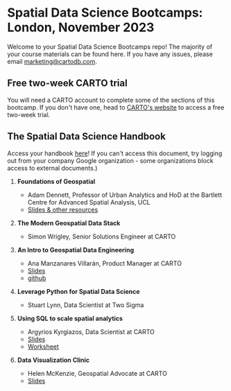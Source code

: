 # Spatial Data Science Bootcamps: London, November 2023

Welcome to your Spatial Data Science Bootcamps repo! The majority of your course materials can be found here. If you have any issues, please email [marketing@cartodb.com](mailto:marketing@cartodb.com).

## Free two-week CARTO trial

You will need a CARTO account to complete some of the sections of this bootcamp. If you don't have one, head to [CARTO's website](https://carto.com/signin/) to access a free two-week trial.

## The Spatial Data Science Handbook

Access your handbook [here](https://docs.google.com/presentation/d/1b6u3-bE8-XGyh1dse-0knGEvKk8FqlRXL2Iw1ZrqOg4/edit?usp=sharing)! If you can't access this document, try logging out from your company Google organization - some organizations block access to external documents.)

1. **Foundations of Geospatial**
   - Adam Dennett, Professor of Urban Analytics and HoD at the Bartlett Centre for Advanced Spatial Analysis, UCL
   - [Slides & other resources](https://adamdennett.github.io/cartosdsbootcamp/FoundationsGeospatialPresentation.html#/title-slide)
  
2. **The Modern Geospatial Data Stack**
   - Simon Wrigley, Senior Solutions Engineer at CARTO

3. **An Intro to Geospatial Data Engineering**
   - Ana Manzanares Villarán, Product Manager at CARTO
   - [Slides](https://docs.google.com/presentation/d/1hYlfRrgZqeYUM8kemfC8uQTluQRMdbLaiXOkrb-wsOQ/edit#slide=id.g27b666e0571_0_34)
   - [github](https://github.com/CartoDB/sdsc-bootcamp-spatial-data-eng/tree/master)

4. **Leverage Python for Spatial Data Science**
   - Stuart Lynn, Data Scientist at Two Sigma

5. **Using SQL to scale spatial analytics**
   - Argyrios Kyrgiazos, Data Scientist at CARTO
   - [Slides](https://docs.google.com/presentation/d/1zNa5z8KzzjRMWDDufU8S-Jog2MLrmwY_q8T67gumfC0/edit#slide=id.g11c4afbc982_0_22)
   - [Worksheet](https://github.com/CartoDB/research-public/blob/master/sds-bootcamps-london-231123/SDS%20Bootcamp%20London%20-%20SQL%20%26%20CARTO.pdf)
  
   
6. **Data Visualization Clinic**
   - Helen McKenzie, Geospatial Advocate at CARTO
   - [Slides](https://docs.google.com/presentation/d/1B1q6h4-UqY9Va7DEM8VUsolaKqwpgSQ1cL5hQKkp9hk/edit?usp=sharing)
